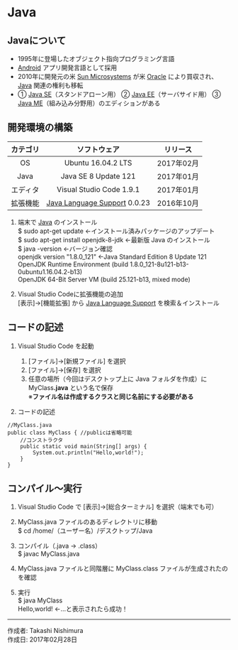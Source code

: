 # Java

## Javaについて

* 1995年に登場したオブジェクト指向プログラミング言語
* [Android](https://ja.wikipedia.org/wiki/Android) アプリ開発言語として採用
* 2010年に開発元の米 [Sun Microsystems](http://bit.ly/2mySRXN) が米 [Oracle](http://bit.ly/2m5QRZU) により買収され、[Java](https://ja.wikipedia.org/wiki/Java) 関連の権利も移転
* ① [Java SE](http://bit.ly/1qWEkCh)（スタンドアローン用） ② [Java EE](http://bit.ly/2m11Mn2)（サーバサイド用） ③ [Java ME](http://bit.ly/2lODD2J)（組み込み分野用）のエディションがある

## 開発環境の構築

|カテゴリ|ソフトウェア|リリース|
|:--:|:--:|:--:|
|OS|Ubuntu 16.04.2 LTS|2017年02月|
|Java|Java SE 8 Update 121 |2017年01月|
|エディタ|Visual Studio Code 1.9.1|2017年01月|
|拡張機能|[Java Language Support](http://bit.ly/2lj4bpb) 0.0.23|2016年10月|

1. 端末で [Java](https://www.java.com/ja/download/) のインストール  
    $ sudo apt-get update ←インストール済みパッケージのアップデート  
    $ sudo apt-get install openjdk-8-jdk ←最新版 Java のインストール  
    $ java -version ←バージョン確認  
    openjdk version "1.8.0_121" ←Java Standard Edition 8 Update 121  
    OpenJDK Runtime Environment (build 1.8.0_121-8u121-b13-0ubuntu1.16.04.2-b13)  
    OpenJDK 64-Bit Server VM (build 25.121-b13, mixed mode)

1. Visual Studio Codeに拡張機能の追加  
    [表示]→[機能拡張] から [Java Language Support](http://bit.ly/2lj4bpb) を検索＆インストール

## コードの記述

1. Visual Studio Code を起動
    1. [ファイル]→[新規ファイル] を選択
    1. [ファイル]→[保存] を選択
    1. 任意の場所（今回はデスクトップ上に Java フォルダを作成）に MyClass<b>.java</b> という名で保存  
    ※<b>ファイル名は作成するクラスと同じ名前にする必要がある</b>

1. コードの記述
```
//MyClass.java
public class MyClass { //publicは省略可能
    //コンストラクタ
    public static void main(String[] args) {
        System.out.println("Hello,world!");
    }
}
```

## コンパイル〜実行

1. Visual Studio Code で [表示]→[総合ターミナル] を選択（端末でも可）

1. MyClass.java ファイルのあるディレクトリに移動  
$ cd /home/（ユーザー名）/デスクトップ/Java

1. コンパイル（.java → .class）  
$ javac MyClass.java

1. MyClass.java ファイルと同階層に MyClass.class ファイルが生成されたのを確認

1. 実行  
$ java MyClass  
Hello,world! ←…と表示されたら成功！

***
作成者: Takashi Nishimura  
作成日: 2017年02月28日
